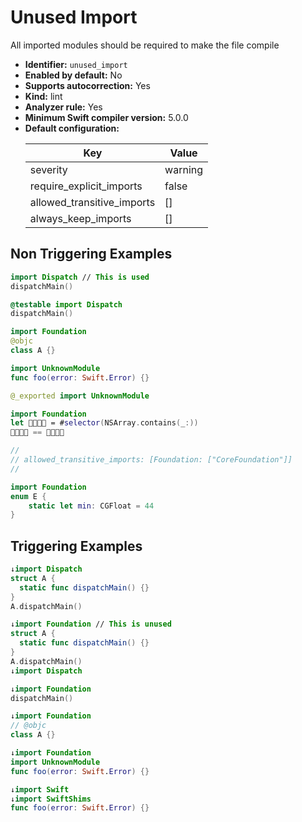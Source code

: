 # Unused Import

All imported modules should be required to make the file compile

* **Identifier:** `unused_import`
* **Enabled by default:** No
* **Supports autocorrection:** Yes
* **Kind:** lint
* **Analyzer rule:** Yes
* **Minimum Swift compiler version:** 5.0.0
* **Default configuration:**
  <table>
  <thead>
  <tr><th>Key</th><th>Value</th></tr>
  </thead>
  <tbody>
  <tr>
  <td>
  severity
  </td>
  <td>
  warning
  </td>
  </tr>
  <tr>
  <td>
  require_explicit_imports
  </td>
  <td>
  false
  </td>
  </tr>
  <tr>
  <td>
  allowed_transitive_imports
  </td>
  <td>
  []
  </td>
  </tr>
  <tr>
  <td>
  always_keep_imports
  </td>
  <td>
  []
  </td>
  </tr>
  </tbody>
  </table>

## Non Triggering Examples

```swift
import Dispatch // This is used
dispatchMain()
```

```swift
@testable import Dispatch
dispatchMain()
```

```swift
import Foundation
@objc
class A {}
```

```swift
import UnknownModule
func foo(error: Swift.Error) {}
```

```swift
@_exported import UnknownModule
```

```swift
import Foundation
let 👨‍👩‍👧‍👦 = #selector(NSArray.contains(_:))
👨‍👩‍👧‍👦 == 👨‍👩‍👧‍👦
```

```swift
//
// allowed_transitive_imports: [Foundation: ["CoreFoundation"]]
//

import Foundation
enum E {
    static let min: CGFloat = 44
}

```

## Triggering Examples

```swift
↓import Dispatch
struct A {
  static func dispatchMain() {}
}
A.dispatchMain()
```

```swift
↓import Foundation // This is unused
struct A {
  static func dispatchMain() {}
}
A.dispatchMain()
↓import Dispatch

```

```swift
↓import Foundation
dispatchMain()
```

```swift
↓import Foundation
// @objc
class A {}
```

```swift
↓import Foundation
import UnknownModule
func foo(error: Swift.Error) {}
```

```swift
↓import Swift
↓import SwiftShims
func foo(error: Swift.Error) {}
```